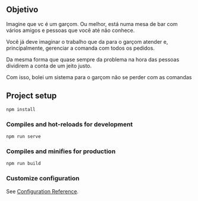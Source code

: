## Objetivo
Imagine que vc é um garçom. Ou melhor, está numa mesa de bar com vários amigos e pessoas que você até não conhece.

Você já deve imaginar o trabalho que da para o garçom atender e, principalmente, gerenciar a comanda com todos os pedidos.

Da mesma forma que quase sempre da problema na hora das pessoas dividirem a conta de um jeito justo.

Com isso, bolei um sistema para o garçom não se perder com as comandas

## Project setup
```
npm install
```

### Compiles and hot-reloads for development
```
npm run serve
```

### Compiles and minifies for production
```
npm run build
```

### Customize configuration
See [Configuration Reference](https://cli.vuejs.org/config/).
